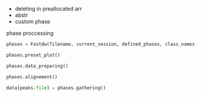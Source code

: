 - deleting in preallocated arr
- abstr 
- custom phase


phase proccessing
```python
phases = Fastdw(filename, current_session, defined_phases, class_names, data[peaks.file])

phases.preset_plot()

phases.data_preparing()

phases.alignement()

data[peaks.file] = phases.gathering()
